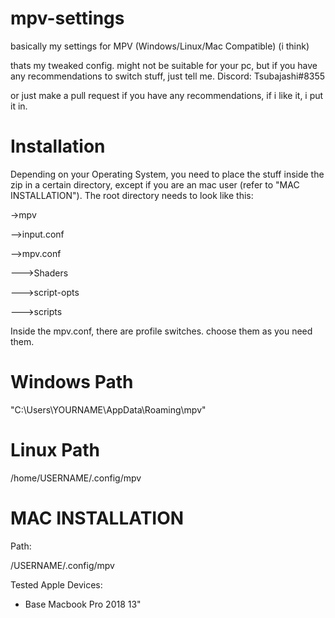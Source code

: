 # mpv-settings
basically my settings for MPV (Windows/Linux/Mac Compatible) (i think)

thats my tweaked config.
might not be suitable for your pc, but if you have any recommendations to switch stuff, just tell me.
Discord: Tsubajashi#8355

or just make a pull request if you have any recommendations, if i like it, i put it in.

# Installation
Depending on your Operating System, you need to place the stuff inside the zip in a certain directory, except if you are an mac user (refer to "MAC INSTALLATION").
The root directory needs to look like this:

->mpv

-->input.conf

-->mpv.conf

--->Shaders

--->script-opts

--->scripts

Inside the mpv.conf, there are profile switches. choose them as you need them.
# Windows Path
"C:\Users\YOURNAME\AppData\Roaming\mpv"

# Linux Path
/home/USERNAME/.config/mpv

# MAC INSTALLATION
Path:

/USERNAME/.config/mpv

Tested Apple Devices:

- Base Macbook Pro 2018 13"
